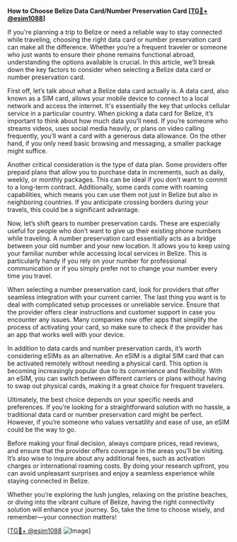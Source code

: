 **How to Choose Belize Data Card/Number Preservation Card [[TG💪+ @esim1088](https://t.me/s/esim1088)]**

If you're planning a trip to Belize or need a reliable way to stay connected while traveling, choosing the right data card or number preservation card can make all the difference. Whether you’re a frequent traveler or someone who just wants to ensure their phone remains functional abroad, understanding the options available is crucial. In this article, we’ll break down the key factors to consider when selecting a Belize data card or number preservation card.

First off, let’s talk about what a Belize data card actually is. A data card, also known as a SIM card, allows your mobile device to connect to a local network and access the internet. It's essentially the key that unlocks cellular service in a particular country. When picking a data card for Belize, it’s important to think about how much data you’ll need. If you’re someone who streams videos, uses social media heavily, or plans on video calling frequently, you’ll want a card with a generous data allowance. On the other hand, if you only need basic browsing and messaging, a smaller package might suffice.

Another critical consideration is the type of data plan. Some providers offer prepaid plans that allow you to purchase data in increments, such as daily, weekly, or monthly packages. This can be ideal if you don’t want to commit to a long-term contract. Additionally, some cards come with roaming capabilities, which means you can use them not just in Belize but also in neighboring countries. If you anticipate crossing borders during your travels, this could be a significant advantage.

Now, let’s shift gears to number preservation cards. These are especially useful for people who don’t want to give up their existing phone numbers while traveling. A number preservation card essentially acts as a bridge between your old number and your new location. It allows you to keep using your familiar number while accessing local services in Belize. This is particularly handy if you rely on your number for professional communication or if you simply prefer not to change your number every time you travel.

When selecting a number preservation card, look for providers that offer seamless integration with your current carrier. The last thing you want is to deal with complicated setup processes or unreliable service. Ensure that the provider offers clear instructions and customer support in case you encounter any issues. Many companies now offer apps that simplify the process of activating your card, so make sure to check if the provider has an app that works well with your device.

In addition to data cards and number preservation cards, it’s worth considering eSIMs as an alternative. An eSIM is a digital SIM card that can be activated remotely without needing a physical card. This option is becoming increasingly popular due to its convenience and flexibility. With an eSIM, you can switch between different carriers or plans without having to swap out physical cards, making it a great choice for frequent travelers.

Ultimately, the best choice depends on your specific needs and preferences. If you’re looking for a straightforward solution with no hassle, a traditional data card or number preservation card might be perfect. However, if you’re someone who values versatility and ease of use, an eSIM could be the way to go.

Before making your final decision, always compare prices, read reviews, and ensure that the provider offers coverage in the areas you’ll be visiting. It’s also wise to inquire about any additional fees, such as activation charges or international roaming costs. By doing your research upfront, you can avoid unpleasant surprises and enjoy a seamless experience while staying connected in Belize.

Whether you’re exploring the lush jungles, relaxing on the pristine beaches, or diving into the vibrant culture of Belize, having the right connectivity solution will enhance your journey. So, take the time to choose wisely, and remember—your connection matters! 

[[TG💪+ @esim1088](https://t.me/s/esim1088) ![Image](https://i.postimg.cc/Y0z9fWf4/image.png)]